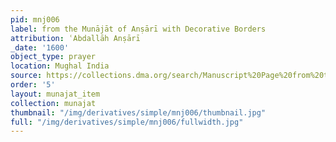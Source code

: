 ```yaml
---
pid: mnj006
label: from the Munājāt of Anṣārī with Decorative Borders
attribution: ʿAbdallāh Anṣārī
_date: '1600'
object_type: prayer
location: Mughal India
source: https://collections.dma.org/search/Manuscript%20Page%20from%20the%20'Munajat'%20or%20%22Supplications%22%20of%20Ansari
order: '5'
layout: munajat_item
collection: munajat
thumbnail: "/img/derivatives/simple/mnj006/thumbnail.jpg"
full: "/img/derivatives/simple/mnj006/fullwidth.jpg"
---
```

